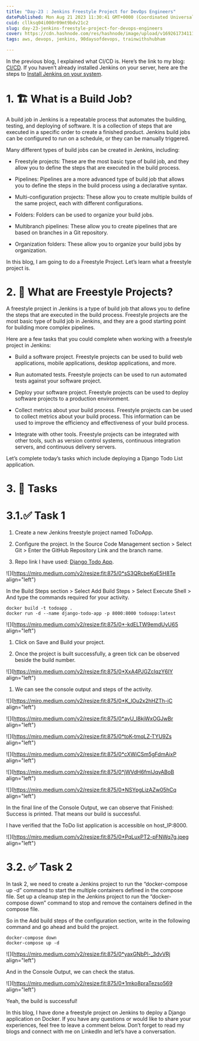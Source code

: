 ```yaml
---
title: "Day-23 : Jenkins Freestyle Project for DevOps Engineers"
datePublished: Mon Aug 21 2023 11:30:41 GMT+0000 (Coordinated Universal Time)
cuid: cllksq04i000r09mt9bdv21c2
slug: day-23-jenkins-freestyle-project-for-devops-engineers
cover: https://cdn.hashnode.com/res/hashnode/image/upload/v1692617341110/e71fdc3e-7224-4190-b7c5-b5fbf3800665.jpeg
tags: aws, devops, jenkins, 90daysofdevops, trainwithshubham

---
```


In the previous blog, I explained what CI/CD is. Here’s the link to my blog: [CI/CD](https://muditm12.hashnode.dev/day-22-getting-started-with-jenkins#heading-1-cicd). If you haven’t already installed Jenkins on your server, here are the steps to [Install Jenkins on your system](https://muditm12.hashnode.dev/day-22-getting-started-with-jenkins#heading-32-installing-jenkins).

# **1\. 🏗️ What is a Build Job?**

A build job in Jenkins is a repeatable process that automates the building, testing, and deploying of software. It is a collection of steps that are executed in a specific order to create a finished product. Jenkins build jobs can be configured to run on a schedule, or they can be manually triggered.

Many different types of build jobs can be created in Jenkins, including:

* Freestyle projects: These are the most basic type of build job, and they allow you to define the steps that are executed in the build process.
    
* Pipelines: Pipelines are a more advanced type of build job that allows you to define the steps in the build process using a declarative syntax.
    
* Multi-configuration projects: These allow you to create multiple builds of the same project, each with different configurations.
    
* Folders: Folders can be used to organize your build jobs.
    
* Multibranch pipelines: These allow you to create pipelines that are based on branches in a Git repository.
    
* Organization folders: These allow you to organize your build jobs by organization.
    

In this blog, I am going to do a Freestyle Project. Let’s learn what a freestyle project is.

# **2\. 🎨 What are Freestyle Projects?**

A freestyle project in Jenkins is a type of build job that allows you to define the steps that are executed in the build process. Freestyle projects are the most basic type of build job in Jenkins, and they are a good starting point for building more complex pipelines.

Here are a few tasks that you could complete when working with a freestyle project in Jenkins:

* Build a software project. Freestyle projects can be used to build web applications, mobile applications, desktop applications, and more.
    
* Run automated tests. Freestyle projects can be used to run automated tests against your software project.
    
* Deploy your software project. Freestyle projects can be used to deploy software projects to a production environment.
    
* Collect metrics about your build process. Freestyle projects can be used to collect metrics about your build process. This information can be used to improve the efficiency and effectiveness of your build process.
    
* Integrate with other tools. Freestyle projects can be integrated with other tools, such as version control systems, continuous integration servers, and continuous delivery servers.
    

Let’s complete today’s tasks which include deploying a Django Todo List application.

# **3\. 📝 Tasks**

# **3.1.✅ Task 1**

1. Create a new Jenkins freestyle project named ToDoApp.
    
2. Configure the project. In the Source Code Management section &gt; Select Git &gt; Enter the GitHub Repository Link and the branch name.
    
3. Repo link I have used: [Django Todo App](https://github.com/joy00900/django-todo-cicd).
    

![](https://miro.medium.com/v2/resize:fit:875/0*sS3QRcbeKqE5H8Te align="left")

In the Build Steps section &gt; Select Add Build Steps &gt; Select Execute Shell &gt; And type the commands required for your activity.

```plaintext
docker build -t todoapp .   
docker run -d --name django-todo-app -p 8000:8000 todoapp:latest
```

![](https://miro.medium.com/v2/resize:fit:875/0*-kdELTW9emdUyU65 align="left")

1. Click on Save and Build your project.
    
2. Once the project is built successfully, a green tick can be observed beside the build number.
    

![](https://miro.medium.com/v2/resize:fit:875/0*XxA4PJGZcIqzY6IY align="left")

1. We can see the console output and steps of the activity.
    

![](https://miro.medium.com/v2/resize:fit:875/0*K_lOu2x2hHZTh-iC align="left")

![](https://miro.medium.com/v2/resize:fit:875/0*ayU_I8kjWxOGJwBr align="left")

![](https://miro.medium.com/v2/resize:fit:875/0*toK-tmqLZ-TYU9Zs align="left")

![](https://miro.medium.com/v2/resize:fit:875/0*cXWiCSm5gFdmAixP align="left")

![](https://miro.medium.com/v2/resize:fit:875/0*jWVdH6fmIJqyABoB align="left")

![](https://miro.medium.com/v2/resize:fit:875/0*NSYpgLizAZw05hCq align="left")

In the final line of the Console Output, we can observe that Finished: Success is printed. That means our build is successful.

I have verified that the ToDo list application is accessible on host\_IP:8000.

![](https://miro.medium.com/v2/resize:fit:875/0*PqLuxPT2-pFNWq7g.jpeg align="left")

# **3.2. ✅ Task 2**

In task 2, we need to create a Jenkins project to run the “docker-compose up -d” command to start the multiple containers defined in the compose file. Set up a cleanup step in the Jenkins project to run the “docker-compose down” command to stop and remove the containers defined in the compose file.

So in the Add build steps of the configuration section, write in the following command and go ahead and build the project.

```plaintext
docker-compose down
docker-compose up -d
```

![](https://miro.medium.com/v2/resize:fit:875/0*yaxGNbPl-_3dvVRj align="left")

And in the Console Output, we can check the status.

![](https://miro.medium.com/v2/resize:fit:875/0*1mko8praTezso569 align="left")

Yeah, the build is successful!

In this blog, I have done a freestyle project on Jenkins to deploy a Django application on Docker. If you have any questions or would like to share your experiences, feel free to leave a comment below. Don’t forget to read my blogs and connect with me on LinkedIn and let’s have a conversation.